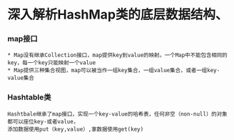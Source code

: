 # 深入解析HashMap类的底层数据结构、

### map接口
    * Map没有继承Collection接口，map提供key到value的映射。一个Map中不能包含相同的key，每一个key只能映射一个value
    * Map提供三种集合视图，map可以被当作一组key集合，一组value集合，或者一组key-value集合
### Hashtable类
    Hashtbale继承了map接口，实现一个key-value的哈希表，任何非空（non-null）的对象都可以座位key-或者value，
    添加数据使用put（key,value）,拿数据使用get(key)
